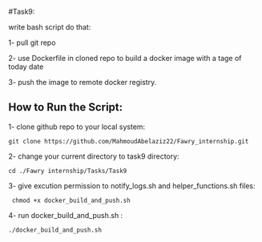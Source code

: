 #Task9:

write bash script do that:

   1- pull git repo
   
   2- use Dockerfile in cloned repo to build a docker image with a tage of today date

   3- push the image to remote docker registry.
## How to Run the Script:
1- clone github repo to your local system:
```
git clone https://github.com/MahmoudAbelaziz22/Fawry_internship.git

```
2- change your current directory to task9 directory:
```
cd ./Fawry internship/Tasks/Task9
```
3- give excution permission to notify_logs.sh and helper_functions.sh files:

```
 chmod +x docker_build_and_push.sh
```
4- run docker_build_and_push.sh :
```
./docker_build_and_push.sh
```
